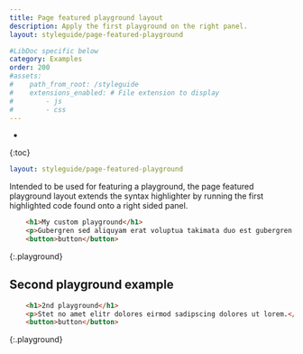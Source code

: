 ```yaml
---
title: Page featured playground layout
description: Apply the first playground on the right panel.
layout: styleguide/page-featured-playground

#LibDoc specific below
category: Examples
order: 200
#assets:
#    path_from_root: /styleguide
#    extensions_enabled: # File extension to display
#        - js
#        - css
---
```

* 
{:toc}

```yaml
layout: styleguide/page-featured-playground
```

Intended to be used for featuring a playground, the page featured playground layout extends the syntax highlighter by running the first highlighted code found onto a right sided panel.

```html
    <h1>My custom playground</h1>
    <p>Gubergren sed aliquyam erat voluptua takimata duo est gubergren dolores.</p>
    <button>button</button>
```
{:.playground}

## Second playground example

```html
    <h1>2nd playground</h1>
    <p>Stet no amet elitr dolores eirmod sadipscing dolores ut lorem.</p>
    <button>button</button>
```
{:.playground}
